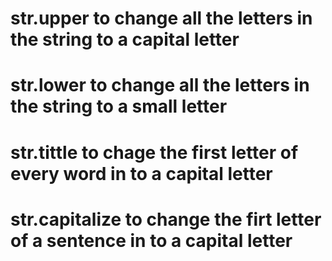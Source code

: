 # str.upper to change all the letters in the string to a capital letter
# str.lower to change all the letters in the string to a small letter
# str.tittle to chage the first letter of every word in to a capital letter
# str.capitalize to change the firt letter of a sentence in to a capital letter